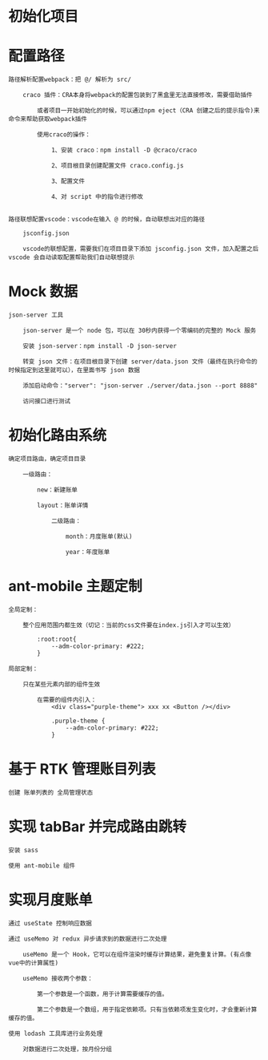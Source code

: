 # 初始化项目

# 配置路径

    路径解析配置webpack：把 @/ 解析为 src/

        craco 插件：CRA本身将webpack的配置包装到了黑盒里无法直接修改，需要借助插件

            或者项目一开始初始化的时候，可以通过npm eject（CRA 创建之后的提示指令)来命令来帮助获取webpack插件

            使用craco的操作：

                1、安装 craco：npm install -D @craco/craco

                2、项目根目录创建配置文件 craco.config.js

                3、配置文件

                4、对 script 中的指令进行修改


    路径联想配置vscode：vscode在输入 @ 的时候，自动联想出对应的路径

        jsconfig.json

        vscode的联想配置，需要我们在项目目录下添加 jsconfig.json 文件，加入配置之后 vscode 会自动读取配置帮助我们自动联想提示

# Mock 数据

    json-server 工具

        json-server 是一个 node 包，可以在 30秒内获得一个零编码的完整的 Mock 服务

        安装 json-server：npm install -D json-server

        转变 json 文件：在项目根目录下创建 server/data.json 文件（最终在执行命令的时候指定到这里就可以），在里面书写 json 数据

        添加启动命令："server": "json-server ./server/data.json --port 8888"

        访问接口进行测试

# 初始化路由系统

    确定项目路由，确定项目目录

        一级路由：

            new：新建账单

            layout：账单详情

                二级路由：

                    month：月度账单(默认)

                    year：年度账单

# ant-mobile 主题定制

    全局定制：

        整个应用范围内都生效（切记：当前的css文件要在index.js引入才可以生效）

            :root:root{
                --adm-color-primary: #222;
            }

    局部定制：

        只在某些元素内部的组件生效

            在需要的组件内引入：
                <div class="purple-theme"> xxx xx <Button /></div>

                .purple-theme {
                    --adm-color-primary: #222;
                }

# 基于 RTK 管理账目列表

    创建 账单列表的 全局管理状态

# 实现 tabBar 并完成路由跳转

    安装 sass

    使用 ant-mobile 组件

# 实现月度账单

    通过 useState 控制响应数据

    通过 useMemo 对 redux 异步请求到的数据进行二次处理

        useMemo 是一个 Hook，它可以在组件渲染时缓存计算结果，避免重复计算。(有点像vue中的计算属性)

        useMemo 接收两个参数：

            第一个参数是一个函数，用于计算需要缓存的值。

            第二个参数是一个数组，用于指定依赖项。只有当依赖项发生变化时，才会重新计算缓存的值。

    使用 lodash 工具库进行业务处理

        对数据进行二次处理，按月份分组
